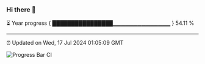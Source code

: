 ### Hi there 👋

⏳ Year progress { ████████████████▁▁▁▁▁▁▁▁▁▁▁▁▁▁ } 54.11 %

---

⏰ Updated on Wed, 17 Jul 2024 01:05:09 GMT

![Progress Bar CI](https://github.com/JuvenileQ/Progress-Bar-CI/workflows/main/badge.svg)
